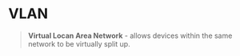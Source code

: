 # VLAN

> **Virtual Locan Area Network** - allows devices within the same network to be virtually split up.
